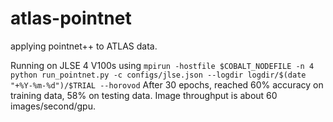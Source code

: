 # atlas-pointnet
applying pointnet++ to ATLAS data.

Running on JLSE 4 V100s using
`mpirun -hostfile $COBALT_NODEFILE -n 4 python run_pointnet.py -c configs/jlse.json --logdir logdir/$(date "+%Y-%m-%d")/$TRIAL --horovod`
After 30 epochs, reached 60% accuracy on training data, 58% on testing data.
Image throughput is about 60 images/second/gpu.

